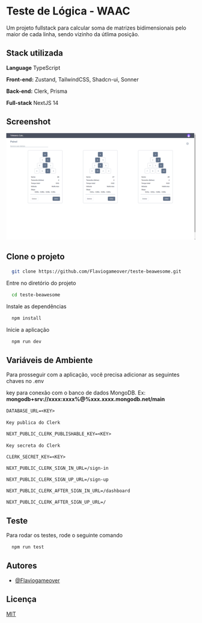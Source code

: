 
# Teste de Lógica - WAAC

Um projeto fullstack para calcular soma de matrizes bidimensionais pelo maior de cada linha, sendo vizinho da útlima posição.

## Stack utilizada

**Language** TypeScript

**Front-end:** Zustand, TailwindCSS, Shadcn-ui, Sonner

**Back-end:**  Clerk, Prisma

**Full-stack** NextJS 14

## Screenshot

![App Screenshot](https://raw.githubusercontent.com/Flaviogameover/teste-beawesome/main/public/print.png)


## Clone o projeto

```bash
  git clone https://github.com/Flaviogameover/teste-beawesome.git
```

Entre no diretório do projeto

```bash
  cd teste-beawesome
```

Instale as dependências

```bash
  npm install
```

Inicie a aplicação

```bash
  npm run dev
```

## Variáveis de Ambiente

Para prosseguir com a aplicação, você precisa adicionar as seguintes chaves no .env

key para conexão com o banco de dados MongoDB. Ex: 
**mongodb+srv://xxxx:xxxx%@%xxx.xxxx.mongodb.net/main**

```
DATABASE_URL=<KEY>
```

`Key publica do Clerk`

```
NEXT_PUBLIC_CLERK_PUBLISHABLE_KEY=<KEY>
```

`Key secreta do Clerk`

```
CLERK_SECRET_KEY=<KEY>
```
```
NEXT_PUBLIC_CLERK_SIGN_IN_URL=/sign-in
```
```
NEXT_PUBLIC_CLERK_SIGN_UP_URL=/sign-up
```
```
NEXT_PUBLIC_CLERK_AFTER_SIGN_IN_URL=/dashboard
```
```
NEXT_PUBLIC_CLERK_AFTER_SIGN_UP_URL=/
```
## Teste

Para rodar os testes, rode o seguinte comando

```bash
  npm run test
```


## Autores

- [@Flaviogameover](https://www.github.com/flaviogameover)

## Licença

[MIT](https://choosealicense.com/licenses/mit/)


